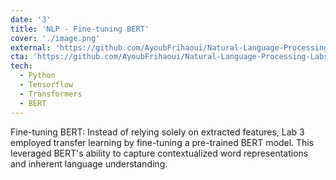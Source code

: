```yaml
---
date: '3'
title: 'NLP - Fine-tuning BERT'
cover: './image.png'
external: 'https://github.com/AyoubFrihaoui/Natural-Language-Processing-Labs/blob/master/Lab%203%20-%20Enhancing%20Lab%202/NLP%20LAB%203%20REPORT.pdf'
cta: 'https://github.com/AyoubFrihaoui/Natural-Language-Processing-Labs/blob/master/Lab%203%20-%20Enhancing%20Lab%202/NLP%20LAB%203%20REPORT.pdf'
tech:
  - Python
  - Tensorflow
  - Transformers
  - BERT
---
```


Fine-tuning BERT: Instead of relying solely on extracted features, Lab 3 employed
transfer learning by fine-tuning a pre-trained BERT model. This leveraged BERT's
ability to capture contextualized word representations and inherent language
understanding.
